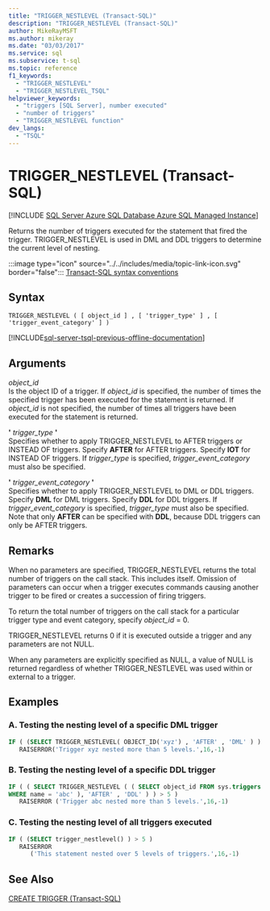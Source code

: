 ```yaml
---
title: "TRIGGER_NESTLEVEL (Transact-SQL)"
description: "TRIGGER_NESTLEVEL (Transact-SQL)"
author: MikeRayMSFT
ms.author: mikeray
ms.date: "03/03/2017"
ms.service: sql
ms.subservice: t-sql
ms.topic: reference
f1_keywords:
  - "TRIGGER_NESTLEVEL"
  - "TRIGGER_NESTLEVEL_TSQL"
helpviewer_keywords:
  - "triggers [SQL Server], number executed"
  - "number of triggers"
  - "TRIGGER_NESTLEVEL function"
dev_langs:
  - "TSQL"
---
```

# TRIGGER_NESTLEVEL (Transact-SQL)
[!INCLUDE [SQL Server Azure SQL Database Azure SQL Managed Instance](../../includes/applies-to-version/sql-asdb-asdbmi.md)]

  Returns the number of triggers executed for the statement that fired the trigger. TRIGGER_NESTLEVEL is used in DML and DDL triggers to determine the current level of nesting.  
  
 :::image type="icon" source="../../includes/media/topic-link-icon.svg" border="false"::: [Transact-SQL syntax conventions](../../t-sql/language-elements/transact-sql-syntax-conventions-transact-sql.md)  
  
## Syntax  
  
```syntaxsql
TRIGGER_NESTLEVEL ( [ object_id ] , [ 'trigger_type' ] , [ 'trigger_event_category' ] )  
```  
  
[!INCLUDE[sql-server-tsql-previous-offline-documentation](../../includes/sql-server-tsql-previous-offline-documentation.md)]

## Arguments
 *object_id*  
 Is the object ID of a trigger. If *object_id* is specified, the number of times the specified trigger has been executed for the statement is returned. If *object_id* is not specified, the number of times all triggers have been executed for the statement is returned.  
  
 **'** *trigger_type* **'**  
 Specifies whether to apply TRIGGER_NESTLEVEL to AFTER triggers or INSTEAD OF triggers. Specify **AFTER** for AFTER triggers. Specify **IOT** for INSTEAD OF triggers. If *trigger_type* is specified, *trigger_event_category* must also be specified.  
  
 **'** *trigger_event_category* **'**  
 Specifies whether to apply TRIGGER_NESTLEVEL to DML or DDL triggers. Specify **DML** for DML triggers. Specify **DDL** for DDL triggers. If *trigger_event_category* is specified, *trigger_type* must also be specified. Note that only **AFTER** can be specified with **DDL**, because DDL triggers can only be AFTER triggers.  
  
## Remarks  
 When no parameters are specified, TRIGGER_NESTLEVEL returns the total number of triggers on the call stack. This includes itself. Omission of parameters can occur when a trigger executes commands causing another trigger to be fired or creates a succession of firing triggers.  
  
 To return the total number of triggers on the call stack for a particular trigger type and event category, specify *object_id* = 0.  
  
 TRIGGER_NESTLEVEL returns 0 if it is executed outside a trigger and any parameters are not NULL.  
  
 When any parameters are explicitly specified as NULL, a value of NULL is returned regardless of whether TRIGGER_NESTLEVEL was used within or external to a trigger.  
  
## Examples  
  
### A. Testing the nesting level of a specific DML trigger  
  
```sql
IF ( (SELECT TRIGGER_NESTLEVEL( OBJECT_ID('xyz') , 'AFTER' , 'DML' ) ) > 5 )  
   RAISERROR('Trigger xyz nested more than 5 levels.',16,-1)  
```  
  
### B. Testing the nesting level of a specific DDL trigger  
  
```sql
IF ( ( SELECT TRIGGER_NESTLEVEL ( ( SELECT object_id FROM sys.triggers  
WHERE name = 'abc' ), 'AFTER' , 'DDL' ) ) > 5 )  
   RAISERROR ('Trigger abc nested more than 5 levels.',16,-1)  
```  
  
### C. Testing the nesting level of all triggers executed  
  
```sql
IF ( (SELECT trigger_nestlevel() ) > 5 )  
   RAISERROR  
      ('This statement nested over 5 levels of triggers.',16,-1)  
```  
  
## See Also  
 [CREATE TRIGGER &#40;Transact-SQL&#41;](../../t-sql/statements/create-trigger-transact-sql.md)  
  
  
